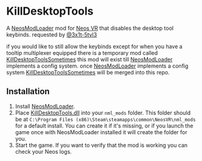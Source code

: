 # KillDesktopTools

A [NeosModLoader](https://github.com/zkxs/NeosModLoader) mod for [Neos VR](https://neos.com/) that disables the desktop tool keybinds. requested by [@3x1t-5tyl3](https://github.com/3x1t-5tyl3) 

if you would like to still allow the keybinds except for when you have a tooltip multiplexer equipped there is a temporary mod called [KillDesktopToolsSometimes](https://github.com/eia485/NeosKillDesktopToolsSometimes/) this mod will exist till [NeosModLoader](https://github.com/zkxs/NeosModLoader) implements a config system. once [NeosModLoader](https://github.com/zkxs/NeosModLoader) implements a config system [KillDesktopToolsSometimes](https://github.com/eia485/NeosKillDesktopToolsSometimes/) will be merged into this repo.

## Installation
1. Install [NeosModLoader](https://github.com/zkxs/NeosModLoader).
1. Place [KillDesktopTools.dll](https://github.com/eia485/NeosKillDesktopTools/releases/latest/download/KillDesktopTools.dll) into your `nml_mods` folder. This folder should be at `C:\Program Files (x86)\Steam\steamapps\common\NeosVR\nml_mods` for a default install. You can create it if it's missing, or if you launch the game once with NeosModLoader installed it will create the folder for you.
1. Start the game. If you want to verify that the mod is working you can check your Neos logs.
